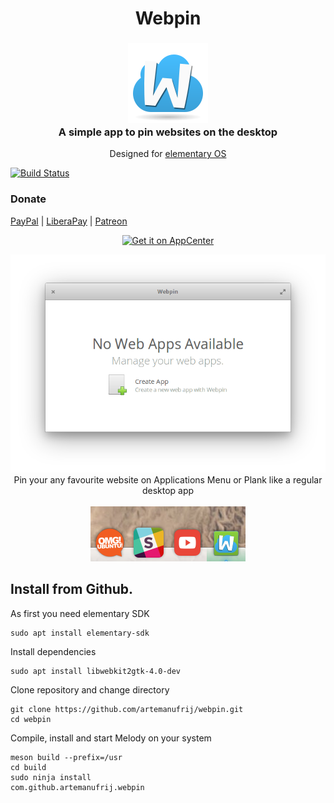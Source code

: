 <div>
    <h1 align="center">Webpin</h1>
    <h3 align="center"><img src="data/icons/64/com.github.artemanufrij.webpin.svg"/><br>A simple app to pin websites on the desktop</h3>
    <p align="center">Designed for <a href="https://elementary.io">elementary OS</p>
</div>

[![Build Status](https://travis-ci.org/artemanufrij/webpin.svg?branch=master)](https://travis-ci.org/artemanufrij/webpin)

### Donate
<a href="https://www.paypal.me/ArtemAnufrij">PayPal</a> | <a href="https://liberapay.com/Artem/donate">LiberaPay</a> | <a href="https://www.patreon.com/ArtemAnufrij">Patreon</a>

<p align="center">
  <a href="https://appcenter.elementary.io/com.github.artemanufrij.webpin">
    <img src="https://appcenter.elementary.io/badge.svg" alt="Get it on AppCenter">
  </a>
</p>
<p align="center">
  <img src="screenshots/Screenshot.png"/>
  </br>
    Pin your any favourite website on Applications Menu or Plank like a regular desktop app
  </br></br>
  <img src="screenshots/Apps.png"/>
</p>


## Install from Github.

As first you need elementary SDK
```
sudo apt install elementary-sdk
```

Install dependencies
```
sudo apt install libwebkit2gtk-4.0-dev
```

Clone repository and change directory
```
git clone https://github.com/artemanufrij/webpin.git
cd webpin
```

Compile, install and start Melody on your system
```
meson build --prefix=/usr
cd build
sudo ninja install
com.github.artemanufrij.webpin
```
